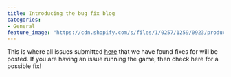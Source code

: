 ```yaml
---
title: Introducing the bug fix blog
categories:
- General
feature_image: "https://cdn.shopify.com/s/files/1/0257/1259/0923/products/f77609d8-b974-4fbf-b50b-2e32e1a7ffcf_43ce05da-3e9a-43d6-8f29-cd793cbaf4f1.png?v=1668555545"
---
```


This is where all issues submitted [here](https://olincollege.github.io/ClashofTanks/bugs/) that we have found fixes for will be posted. If you are having an issue running the game, then check here for a possible fix!
